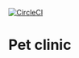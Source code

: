 [![CircleCI](https://circleci.com/gh/petrovale/sfg-pet-clinic.svg?style=svg)](https://circleci.com/gh/petrovale/sfg-pet-clinic)

# Pet clinic